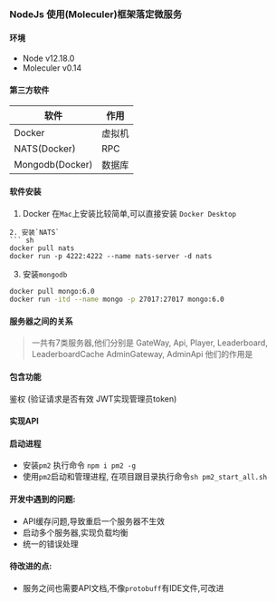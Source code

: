### NodeJs 使用(Moleculer)框架落定微服务
#### 环境
- Node v12.18.0
- Moleculer v0.14

#### 第三方软件
| 软件      | 作用 |
| ----------- | ----------- |
| Docker   | 虚拟机        |
| NATS(Docker)   | RPC        |
| Mongodb(Docker)   | 数据库        |

#### 软件安装
1. Docker
在`Mac`上安装比较简单,可以直接安装 `Docker Desktop`
```
2. 安装`NATS`
``` sh
docker pull nats
docker run -p 4222:4222 --name nats-server -d nats
```

3. 安装`mongodb`
```sh
docker pull mongo:6.0
docker run -itd --name mongo -p 27017:27017 mongo:6.0
```
#### 服务器之间的关系
> 一共有7类服务器,他们分别是 GateWay, Api, Player, Leaderboard, LeaderboardCache AdminGateway, AdminApi
他们的作用是

#### 包含功能
鉴权 (验证请求是否有效 JWT实现管理员token)
#### 实现API

#### 启动进程
- 安装`pm2` 执行命令 `npm i pm2 -g`
- 使用`pm2`启动和管理进程, 在项目跟目录执行命令`sh pm2_start_all.sh`

#### 开发中遇到的问题:
- API缓存问题,导致重启一个服务器不生效
- 启动多个服务器,实现负载均衡
- 统一的错误处理
#### 待改进的点:
- 服务之间也需要API文档,不像`protobuff`有IDE文件,可改进